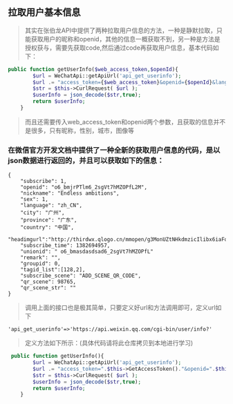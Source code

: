 ## 拉取用户基本信息
>其实在张伯龙API中提供了两种拉取用户信息的方法，一种是静默拉取，只能获取用户的昵称和openid，其他的信息一概获取不到，另一种是方法是授权获与，需要先获取code,然后通过code再获取用户信息，基本代码如下：
```php
public function getUserInfo($web_access_token,$openId){
        $url = WeChatApi::getApiUrl('api_get_userinfo');
        $url .= "access_token={$web_access_token}&openid={$openId}&lang=zh_CN";
        $str = $this->CurlRequest( $url );
        $userInfo = json_decode($str,true);
        return $userInfo;
    }
```
>而且还需要传入web_access_token和openid两个参数，且获取的信息并不是很多，只有昵称，性别，城市，图像等

### 在微信官方开发文档中提供了一种全新的获取用户信息的代码，是以json数据进行返回的，并且可以获取如下的信息：
```
{
    "subscribe": 1,
    "openid": "o6_bmjrPTlm6_2sgVt7hMZOPfL2M",
    "nickname": "Endless ambitions",
    "sex": 1,
    "language": "zh_CN",
    "city": "广州",
    "province": "广东",
    "country": "中国",
    "headimgurl":"http://thirdwx.qlogo.cn/mmopen/g3MonUZtNHkdmzicIlibx6iaFqAc56vxLSUfpb6n5WKSYVY0ChQKkiaJSgQ1dZuTOgvLLrhJbERQQ4eMsv84eavHiaiceqxibJxCfHe/0",
    "subscribe_time": 1382694957,
    "unionid": " o6_bmasdasdsad6_2sgVt7hMZOPfL"
    "remark": "",
    "groupid": 0,
    "tagid_list":[128,2],
    "subscribe_scene": "ADD_SCENE_QR_CODE",
    "qr_scene": 98765,
    "qr_scene_str": ""
}
```
>调用上面的接口也是极其简单，只要定义好url和方法调用即可，定义url如下

`'api_get_userinfo'=>'https://api.weixin.qq.com/cgi-bin/user/info?'`

>定义方法如下所示：(具体代码请将此仓库拷贝到本地进行学习)
```php
 public function getUserInfo(){
        $url = WeChatApi::getApiUrl('api_get_userinfo');
        $url .= "access_token=".$this->GetAccessToken()."&openid=".$this->fromUsername."&lang=zh_CN";
        $str = $this->CurlRequest( $url );
        $userInfo = json_decode($str,true);
        return $userInfo;
    }
```